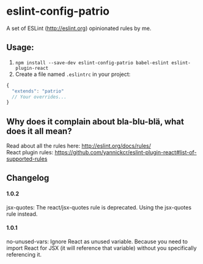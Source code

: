 # eslint-config-patrio
A set of ESLint (http://eslint.org) opinionated rules by me.

## Usage:
1. `npm install --save-dev eslint-config-patrio babel-eslint eslint-plugin-react`
2. Create a file named `.eslintrc` in your project:
```js
{
  "extends": "patrio"
  // Your overrides...
}
```

## Why does it complain about bla-blu-blä, what does it all mean?
Read about all the rules here: http://eslint.org/docs/rules/  
React plugin rules: https://github.com/yannickcr/eslint-plugin-react#list-of-supported-rules

## Changelog
#### 1.0.2
jsx-quotes: The react/jsx-quotes rule is deprecated. Using the jsx-quotes rule instead.
#### 1.0.1
no-unused-vars: Ignore React as unused variable. Because you need to import React for JSX (it will reference that variable) without you specifically referencing it.
